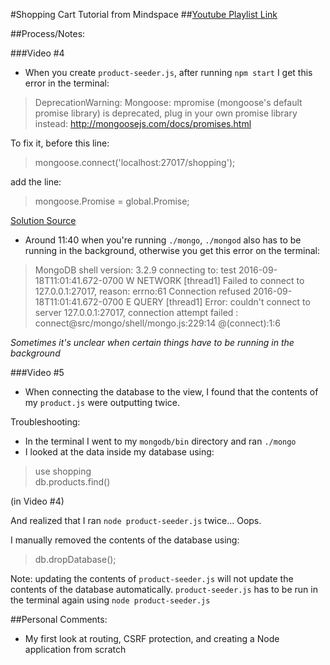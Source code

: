 #Shopping Cart Tutorial from Mindspace
##[Youtube Playlist Link](https://www.youtube.com/watch?v=56TizEw2LgI&list=PL55RiY5tL51rajp7Xr_zk-fCFtzdlGKUp)

##Process/Notes:

###Video #4
 - When you create `product-seeder.js`, after running `npm start` I get this error in the terminal:

> DeprecationWarning: Mongoose: mpromise (mongoose's default promise library) is deprecated, plug in your own promise library instead: http://mongoosejs.com/docs/promises.html

To fix it, before this line:

> mongoose.connect('localhost:27017/shopping');

add the line:

> mongoose.Promise = global.Promise;

[Solution Source](https://github.com/Automattic/mongoose/issues/4291)

 - Around 11:40 when you're running `./mongo`, `./mongod` also has to be running in the background, otherwise you get this error on the terminal:

 > MongoDB shell version: 3.2.9
 > connecting to: test
 > 2016-09-18T11:01:41.672-0700 W NETWORK  [thread1] Failed to connect to 127.0.0.1:27017, reason: errno:61 Connection refused
 > 2016-09-18T11:01:41.672-0700 E QUERY    [thread1] Error: couldn't connect to server 127.0.0.1:27017, connection attempt failed :
 > connect@src/mongo/shell/mongo.js:229:14
 > @(connect):1:6

 *Sometimes it's unclear when certain things have to be running in the background*

 ###Video #5
 - When connecting the database to the view, I found that the contents of my `product.js` were outputting twice.
 
 Troubleshooting:
  - In the terminal I went to my `mongodb/bin` directory and ran `./mongo`
  - I looked at the data inside my database using:

 > use shopping  
 > db.products.find()  

(in Video #4)

  And realized that I ran `node product-seeder.js` twice... Oops.

  I manually removed the contents of the database using:

  > db.dropDatabase();

  Note: updating the contents of `product-seeder.js` will not update the contents of the database automatically. `product-seeder.js` has to be run in the terminal again using `node product-seeder.js`


##Personal Comments:
 - My first look at routing, CSRF protection, and creating a Node application from scratch